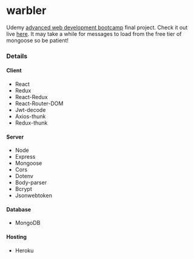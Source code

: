 # warbler
Udemy [advanced web development bootcamp](https://www.udemy.com/course/the-advanced-web-developer-bootcamp/) final project. 
Check it out live [here](https://warbler-client-wb.herokuapp.com/). It may take a while for messages to load from the free tier of mongoose so be patient!

### Details

#### Client
- React
- Redux
- React-Redux
- React-Router-DOM
- Jwt-decode
- Axios-thunk
- Redux-thunk

#### Server
- Node
- Express
- Mongoose
- Cors
- Dotenv
- Body-parser
- Bcrypt
- Jsonwebtoken

#### Database
- MongoDB

#### Hosting
- Heroku
